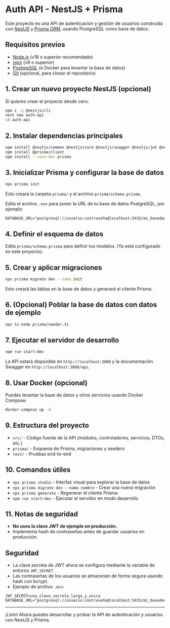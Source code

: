 # Auth API - NestJS + Prisma

Este proyecto es una API de autenticación y gestión de usuarios construida con [NestJS](https://nestjs.com/) y [Prisma ORM](https://www.prisma.io/), usando PostgreSQL como base de datos.

## Requisitos previos

- [Node.js](https://nodejs.org/) (v18 o superior recomendado)
- [npm](https://www.npmjs.com/) (v9 o superior)
- [PostgreSQL](https://www.postgresql.org/) (o Docker para levantar la base de datos)
- [Git](https://git-scm.com/) (opcional, para clonar el repositorio)

## 1. Crear un nuevo proyecto NestJS (opcional)
Si quieres crear el proyecto desde cero:

```bash
npm i -g @nestjs/cli
nest new auth-api
cd auth-api
```

## 2. Instalar dependencias principales

```bash
npm install @nestjs/common @nestjs/core @nestjs/swagger @nestjs/jwt @nestjs/passport passport passport-jwt reflect-metadata rxjs
npm install @prisma/client
npm install --save-dev prisma
```

## 3. Inicializar Prisma y configurar la base de datos

```bash
npx prisma init
```
Esto creará la carpeta `prisma/` y el archivo `prisma/schema.prisma`.

Edita el archivo `.env` para poner la URL de tu base de datos PostgreSQL, por ejemplo:
```
DATABASE_URL="postgresql://usuario:contraseña@localhost:5432/mi_basededatos"
```

## 4. Definir el esquema de datos

Edita `prisma/schema.prisma` para definir tus modelos. (Ya está configurado en este proyecto).

## 5. Crear y aplicar migraciones

```bash
npx prisma migrate dev --name init
```
Esto creará las tablas en la base de datos y generará el cliente Prisma.

## 6. (Opcional) Poblar la base de datos con datos de ejemplo

```bash
npx ts-node prisma/seeder.ts
```

## 7. Ejecutar el servidor de desarrollo

```bash
npm run start:dev
```

La API estará disponible en `http://localhost:3000` y la documentación Swagger en `http://localhost:3000/api`.

## 8. Usar Docker (opcional)

Puedes levantar la base de datos y otros servicios usando Docker Compose:

```bash
docker-compose up -d
```

## 9. Estructura del proyecto

- `src/` - Código fuente de la API (módulos, controladores, servicios, DTOs, etc.)
- `prisma/` - Esquema de Prisma, migraciones y seeders
- `test/` - Pruebas end-to-end

## 10. Comandos útiles

- `npx prisma studio` - Interfaz visual para explorar la base de datos
- `npx prisma migrate dev --name nombre` - Crear una nueva migración
- `npx prisma generate` - Regenerar el cliente Prisma
- `npm run start:dev` - Ejecutar el servidor en modo desarrollo

## 11. Notas de seguridad
- **No uses la clave JWT de ejemplo en producción.**
- Implementa hash de contraseñas antes de guardar usuarios en producción.

## Seguridad

- La clave secreta de JWT ahora se configura mediante la variable de entorno `JWT_SECRET`.
- Las contraseñas de los usuarios se almacenan de forma segura usando hash con bcrypt.
- Ejemplo de archivo `.env`:

```
JWT_SECRET=una_clave_secreta_larga_y_unica
DATABASE_URL="postgresql://usuario:contraseña@localhost:5432/mi_basededatos"
```

---

¡Listo! Ahora puedes desarrollar y probar la API de autenticación y usuarios con NestJS y Prisma.
